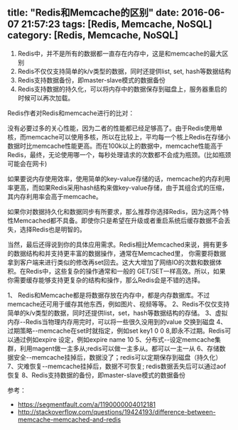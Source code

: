 title: "Redis和Memcache的区别"
date: 2016-06-07 21:57:23
tags: [Redis, Memcache, NoSQL]
category: [Redis, Memcache, NoSQL]
---


1. Redis中，并不是所有的数据都一直存在内存中，这是和memcache的最大区别
2. Redis不仅仅支持简单的k/v类型的数据，同时还提供list, set, hash等数据结构
3. Redis支持数据备份，即master-slave模式的数据备份
4. Redis支持数据的持久化，可以将内存中的数据保存到磁盘上，服务器重启的时候可以再次加载。


Redis作者对Redis和memcache进行的比对：

没有必要过多的关心性能，因为二者的性能都已经足够高了。由于Redis使用单核，而memcache可以使用多核，所以在比较上，平均每一个核上Redis在存储小数据时比memcache性能更高。而在100k以上的数据中，memcache性能高于Redis，最终，无论使用哪一个，每秒处理请求的次数都不会成为瓶颈。(比如瓶颈可能会在网卡)

如果要说内存使用效率，使用简单的key-value存储的话，memcache的内存利用率更高，而如果Redis采用hash结构来做key-value存储，由于其组合式的压缩，其内存利用率会高于memcache。

如果你对数据持久化和数据同步有所要求，那么推荐你选择Redis，因为这两个特性Memcached都不具备。即使你只是希望在升级或者重启系统后缓存数据不会丢失，选择Redis也是明智的。


当然，最后还得说到你的具体应用需求。Redis相比Memcached来说，拥有更多的数据结构和并支持更丰富的数据操作，通常在Memcached里， 你需要将数据拿到客户端来进行类似的修改再set回去。这大大增加了网络IO的次数和数据体积。在Redis中，这些复杂的操作通常和一般的 GET/SET一样高效。所以，如果你需要缓存能够支持更复杂的结构和操作，那么Redis会是不错的选择。

1、 Redis和Memcache都是将数据存放在内存中，都是内存数据库。不过memcache还可用于缓存其他东西，例如图片、视频等等。
2、Redis不仅仅支持简单的k/v类型的数据，同时还提供list，set，hash等数据结构的存储。
3、虚拟内存--Redis当物理内存用完时，可以将一些很久没用到的value 交换到磁盘
4、过期策略--memcache在set时就指定，例如set key1 0 0 8,即永不过期。Redis可以通过例如expire 设定，例如expire name 10
5、分布式--设定memcache集群，利用magent做一主多从;redis可以做一主多从。都可以一主一从
6、存储数据安全--memcache挂掉后，数据没了；redis可以定期保存到磁盘（持久化）
7、灾难恢复--memcache挂掉后，数据不可恢复; redis数据丢失后可以通过aof恢复
8、Redis支持数据的备份，即master-slave模式的数据备份


参考：

* https://segmentfault.com/a/1190000004012181
* http://stackoverflow.com/questions/19424193/difference-between-memcache-memcached-and-redis
